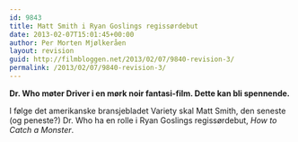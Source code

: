 ```yaml
---
id: 9843
title: Matt Smith i Ryan Goslings regissørdebut
date: 2013-02-07T15:01:45+00:00
author: Per Morten Mjølkeråen
layout: revision
guid: http://filmbloggen.net/2013/02/07/9840-revision-3/
permalink: /2013/02/07/9840-revision-3/
---
```

**Dr. Who møter Driver i en mørk noir fantasi-film. Dette kan bli spennende.**

I følge det amerikanske bransjebladet Variety skal Matt Smith, den seneste (og peneste?) Dr. Who ha en rolle i Ryan Goslings regissørdebut, _How to Catch a Monster_.